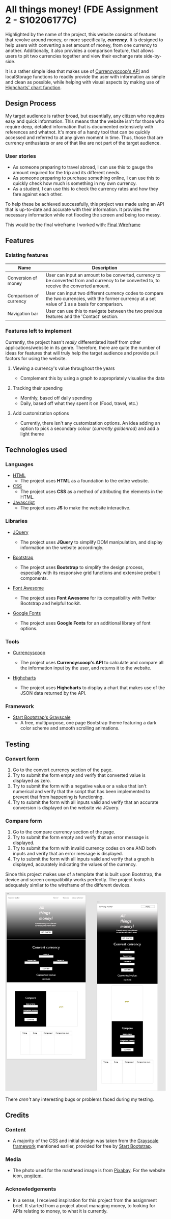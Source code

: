 # All things money! (FDE Assignment 2 - S10206177C)

Highlighted by the name of the project, this website consists of features that revolve around money, or more specifically, _**currency**_. It is designed to help users with converting a set amount of money, from one currency to another. Additionally, it also provides a comparison feature, that allows users to pit two currencies together and view their exchange rate side-by-side. 

It is a rather simple idea that makes use of [Currencyscoop's API](https://currencyscoop.com) and localStorage functions to readily provide the user with information as simple and clean as possible, while helping with visual aspects by making use of [Highcharts' chart function](https://www.highcharts.com).

## **Design Process**

My target audience is rather broad, but essentially, any citizen who requires easy and quick information. This means that the website isn't for those who require deep, detailed information that is documented extensively with references and whatnot. It's more of a handy tool that can be quickly accessed and referred to at any given moment in time. Thus, those that are currency enthusiasts or are of that like are not part of the target audience.

### **User stories**
- As someone preparing to travel abroad, I can use this to gauge the amount required for the trip and its different needs.
- As someone preparing to purchase something online, I can use this to quickly check how much is something in my own currency.
- As a student, I can use this to check the currency rates and how they fare against each other.

To help these be achieved successfully, this project was made using an API that is up-to-date and accurate with their information. It provides the necessary information while not flooding the screen and being too messy.

This would be the final wireframe I worked with: [Final Wireframe](https://xd.adobe.com/view/31a90860-fa2c-4212-9bdb-3b5ef9ed8935-64fa/)

## **Features**

### **Existing features**
Name | Description
------------ | -------------
Conversion of money | User can input an amount to be converted, currency to be converted from and currency to be converted to, to receive the converted amount.
Comparison of currency| User can input two different currency codes to compare the two currencies, with the former currency at a set value of 1 as a basis for comparison.
Navigation bar| User can use this to navigate between the two previous features and the 'Contact' section.

### **Features left to implement**

Currently, the project hasn't _really_ differentiated itself from other applications/website in its genre. Therefore, there are quite the number of ideas for features that will truly help the target audience and provide pull factors for using the website.
1. Viewing a currency's value throughout the years
    * Complement this by using a graph to appropriately visualise the data

1. Tracking their spending
    * Monthly, based off daily spending
    * Daily, based off what they spent it on (Food, travel, etc.) 

1. Add customization options
    * Currently, there isn't any customization options. An idea adding an option to pick a secondary colour (_currently goldenrod_) and add a light theme

## **Technologies used**

### **Languages**

- [HTML](https://html.spec.whatwg.org)
    - The project uses **HTML** as a foundation to the entire website.
- [CSS](https://developer.mozilla.org/en-US/docs/Web/CSS)
    - The project uses **CSS** as a method of attributing the elements in the HTML.
- [Javascript](https://www.javascript.com)
    - The project uses **JS** to make the website interactive.

### **Libraries**

- [JQuery](https://jquery.com)
    - The project uses **JQuery** to simplify DOM manipulation, and display information on the website accordingly.

- [Bootstrap](https://getbootstrap.com)
    - The project uses **Bootstrap** to simplify the design process, especially with its responsive grid functions and extensive prebuilt components.

- [Font Awesome](https://fontawesome.com/?from=io)
    - The project uses **Font Awesome** for its compatibility with Twitter Bootstrap and helpful toolkit.

- [Google Fonts](https://fonts.google.com)
    - The project uses **Google Fonts** for an additional library of font options.

### **Tools**

- [Currencyscoop](https://currencyscoop.com)
    - The project uses **Currencyscoop's API** to calculate and compare all the information input by the user, and returns it to the website.

- [Highcharts](https://www.highcharts.com)
    - The project uses **Highcharts** to display a chart that makes use of the JSON data returned by the API.

### **Framework**
 - [Start Bootstrap's Grayscale](https://startbootstrap.com/theme/grayscale)
    - A free, multipurpose, one page Bootstrap theme featuring a dark color scheme and smooth scrolling animations.

## **Testing**

### **Convert form**

1. Go to the convert currency section of the page.
2. Try to submit the form empty and verify that converted value is displayed as zero.
3. Try to submit the form with a negative value or a value that isn't numerical and verify that the script that has been implemented to prevent that from happening is functioning.
4. Try to submit the form with all inputs valid and verify that an accurate conversion is displayed on the website via JQuery.

### **Compare form**

1. Go to the compare currency section of the page.
2. Try to submit the form empty and verify that an error message is displayed.
3. Try to submit the form with invalid currency codes on one AND both inputs and verify that an error message is displayed.
4. Try to submit the form with all inputs valid and verify that a graph is displayed, accurately indicating the values of the currency.

Since this project makes use of a template that is built upon Bootstrap, the device and screen compatibility works perfectly. The project looks adequately similar to the wireframe of the different devices.

![Wireframe Image](ID_S10206177_NurHakimi_Website/images/wireframeImage.PNG)

There _aren't_ any interesting bugs or problems faced during my testing.


## **Credits**

### **Content**
- A majority of the CSS and initial design was taken from the [Grayscale framework](https://startbootstrap.com/theme/grayscale) mentioned earlier, provided for free by [Start Bootstrap](https://startbootstrap.com).

### **Media**
- The photo used for the masthead image is from [Pixabay](https://pixabay.com/photos/stock-trading-monitor-business-1863880/). For the website icon, [pngitem](https://www.pngitem.com/middle/JoixiT_exchange-dollar-icon-money-icon-png-transparent-png/).

### **Acknowledgements**
- In a sense, I received inspiration for this project from the assignment brief. It started from a project about managing money, to looking for APIs relating to money, to what it is currently.
